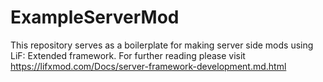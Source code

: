 # ExampleServerMod
This repository serves as a boilerplate for making server side mods using LiF: Extended framework.
For further reading please visit https://lifxmod.com/Docs/server-framework-development.md.html
